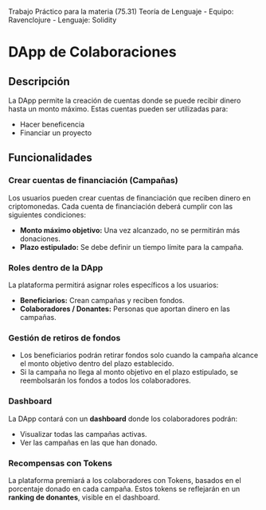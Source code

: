 Trabajo Práctico para la materia (75.31) Teoría de Lenguaje - Equipo: Ravenclojure - Lenguaje: Solidity

# DApp de Colaboraciones

## Descripción

La DApp permite la creación de cuentas donde se puede recibir dinero hasta un monto máximo. Estas cuentas pueden ser utilizadas para:

- Hacer beneficencia
- Financiar un proyecto

## Funcionalidades

### Crear cuentas de financiación (Campañas)

Los usuarios pueden crear cuentas de financiación que reciben dinero en criptomonedas. Cada cuenta de financiación deberá cumplir con las siguientes condiciones:

- **Monto máximo objetivo:** Una vez alcanzado, no se permitirán más donaciones.
- **Plazo estipulado:** Se debe definir un tiempo límite para la campaña.

### Roles dentro de la DApp

La plataforma permitirá asignar roles específicos a los usuarios:

- **Beneficiarios:** Crean campañas y reciben fondos.
- **Colaboradores / Donantes:** Personas que aportan dinero en las campañas.

### Gestión de retiros de fondos

- Los beneficiarios podrán retirar fondos solo cuando la campaña alcance el monto objetivo dentro del plazo establecido.
- Si la campaña no llega al monto objetivo en el plazo estipulado, se reembolsarán los fondos a todos los colaboradores.

### Dashboard

La DApp contará con un **dashboard** donde los colaboradores podrán:

- Visualizar todas las campañas activas.
- Ver las campañas en las que han donado.

### Recompensas con Tokens

La plataforma premiará a los colaboradores con Tokens, basados en el porcentaje donado en cada campaña. Estos tokens se reflejarán en un **ranking de donantes**, visible en el dashboard.

